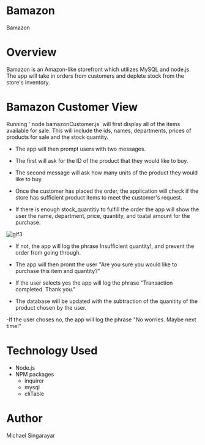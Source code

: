 # Bamazon
Bamazon

# Overview
Bamazon is an Amazon-like storefront which utilizes MySQL and node.js. The app will take in orders from customers and deplete stock from the store's inventory.

# Bamazon Customer View
Running ' node bamazonCustomer.js` will first display all of the items available for sale. This will include the ids, names, departments, prices of products for sale and the stock quantity.



- The app will then prompt users with two messages.
- The first will ask for the ID of the product that they would like to buy.
- The second message will ask how many units of the product they would like to buy.



- Once the customer has placed the order, the application will check if the store has sufficient product items to meet the customer's request.

- If there is enough stock_quantitiy to fulfill the order the app will show the user the name, department, price, quantity, and toatal amount for the purchase.







![gif3](https://user-images.githubusercontent.com/43361200/51453992-b6c34700-1cff-11e9-830d-f56ddf57a10d.gif)






- If not, the app will log the phrase Insufficient quantity!, and prevent the order from going through.






- The app will then promt the user "Are you sure you would like to purchase this item and quantity?"
- If the user selects yes the app will log the phrase "Transaction completed. Thank you."
- The database will be updated with the subtraction of the quanitity of the product chosen by the user.






-If the user choses no, the app will log the phrase "No worries. Maybe next time!"







# Technology Used

- Node.js
- NPM packages
  - inquirer 
  - mysql 
  - cliTable

# Author

Michael Singarayar
